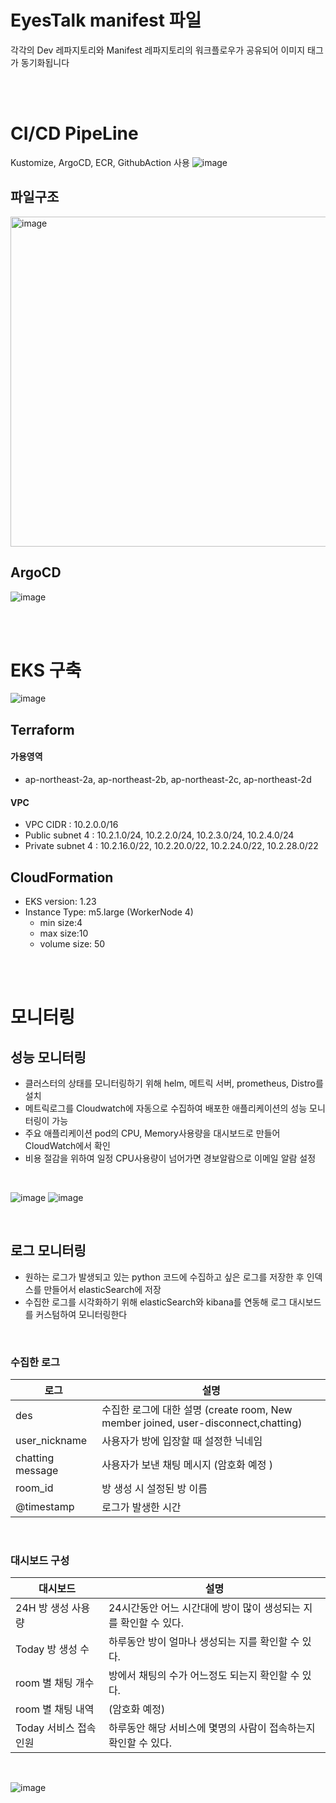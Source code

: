 # EyesTalk manifest 파일
각각의 Dev 레파지토리와 Manifest 레파지토리의 워크플로우가 공유되어 이미지 태그가 동기화됩니다


<br>
<br>

# CI/CD PipeLine
Kustomize, ArgoCD, ECR, GithubAction 사용
![image](https://user-images.githubusercontent.com/73453283/206051230-c570cbe3-abe7-4329-b7ca-0472fbf87b02.png)
<br>

## 파일구조
<img width="528" alt="image" src="https://user-images.githubusercontent.com/73453283/206051058-ea17e833-a1e1-401f-959a-0784d4b2d351.png">

<br>

## ArgoCD
![image](https://user-images.githubusercontent.com/73453283/206051199-572affe9-f45b-46d1-966d-639b611a3462.png)

<br>
<br>

# EKS 구축
![image](https://user-images.githubusercontent.com/73453283/206074481-88b4e5d3-bd7f-4edb-9ae4-abf1ac1cf8a5.png)
## Terraform
#### 가용영역
- ap-northeast-2a, ap-northeast-2b, ap-northeast-2c, ap-northeast-2d
#### VPC
- VPC CIDR : 10.2.0.0/16
- Public subnet 4 : 10.2.1.0/24, 10.2.2.0/24, 10.2.3.0/24, 10.2.4.0/24
- Private subnet 4 : 10.2.16.0/22, 10.2.20.0/22, 10.2.24.0/22, 10.2.28.0/22
## CloudFormation
- EKS version: 1.23
- Instance Type: m5.large (WorkerNode 4)
  - min size:4
  - max size:10
  - volume size: 50
  
<br>
<br>

# 모니터링
## 성능 모니터링
- 클러스터의 상태를 모니터링하기 위해 helm, 메트릭 서버, prometheus, Distro를 설치
- 메트릭로그를 Cloudwatch에 자동으로 수집하여 배포한 애플리케이션의 성능 모니터링이 가능
- 주요 애플리케이션 pod의 CPU, Memory사용량을 대시보드로 만들어 CloudWatch에서 확인
- 비용 절감을 위하여 일정 CPU사용량이 넘어가면 경보알람으로 이메일 알람 설정
<br>

![image](https://user-images.githubusercontent.com/73453283/206075542-0100fbe2-a6d2-46c6-9f0d-f2a5c0145014.png)
![image](https://user-images.githubusercontent.com/73453283/206075685-47769841-ffd8-4554-94f4-31a2ce12dff5.png)

<br>

## 로그 모니터링
- 원하는 로그가 발생되고 있는 python 코드에 수집하고 싶은 로그를 저장한 후 인덱스를 만들어서 elasticSearch에 저장
- 수집한 로그를 시각화하기 위해 elasticSearch와 kibana를 연동해 로그 대시보드를 커스텀하여 모니터링한다

<br>

### 수집한 로그
| 로그 | 설명 |
| --- | --- |
| des | 수집한 로그에 대한 설명 (create room, New member joined, user-disconnect,chatting) |
| user_nickname | 사용자가 방에 입장할 때 설정한 닉네임  |
| chatting message | 사용자가 보낸 채팅 메시지 (암호화 예정 )  |
| room_id | 방 생성 시 설정된 방 이름 |
| @timestamp | 로그가 발생한 시간 |

<br>

### 대시보드 구성
| 대시보드 | 설명 |
| --- | --- |
| 24H 방 생성 사용량 | 24시간동안 어느 시간대에 방이 많이 생성되는 지를 확인할 수 있다.  |
| Today 방 생성 수 | 하루동안 방이 얼마나 생성되는 지를 확인할 수 있다.  |
| room 별 채팅 개수 | 방에서 채팅의 수가 어느정도 되는지 확인할 수 있다.  |
| room 별 채팅 내역 | (암호화 예정) |
| Today 서비스 접속 인원 | 하루동안 해당 서비스에 몇명의 사람이 접속하는지 확인할 수 있다.  |
<br>

![image](https://user-images.githubusercontent.com/73453283/206076638-28a130f7-bfcc-4e55-bef5-9aa2d637dbf3.png)


